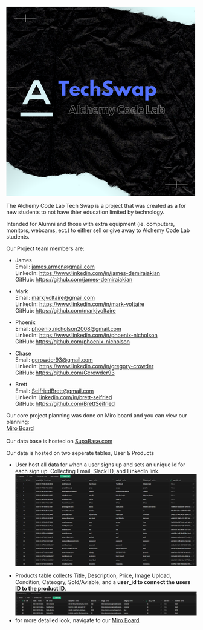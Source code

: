 ![Techswap2](/Techswap2.png)

The Alchemy Code Lab Tech Swap is a project that was created as a for new students to not have thier education limited by technology.

Intended for Alumni and those with extra equipment (ie. computers, monitors, webcams, ect.) to either sell or give away to Alchemy Code Lab students.

Our Project team members are:

- James
  <br>
  Email: <a href = "mailto: james.armen@gmail.com">james.armen@gmail.com</a>
  <br>
  LinkedIn: <a href = "https://www.linkedin.com/in/james-demiraiakian/">https://www.linkedin.com/in/james-demiraiakian</a>
  <br>
  GitHub: <a href = "https://github.com/james-demiraiakian">https://github.com/james-demiraiakian</a>

* Mark
  <br>
  Email: <a href = "mailto: markjvoltaire@gmail.com">markjvoltaire@gmail.com</a>
  <br>
  LinkedIn: <a href = "https://www.linkedin.com/in/mark-voltaire-4907091bb/">https://www.linkedin.com/in/mark-voltaire</a>
  <br>
  GitHub: <a href = "https://github.com/markjvoltaire">https://github.com/markjvoltaire</a>

* Phoenix
  <br>
  Email: <a href = "mailto: phoenix.nicholson2008@gmail.com">phoenix.nicholson2008@gmail.com</a>
  <br>
  LinkedIn: <a href = "https://www.linkedin.com/in/phoenix-nicholson/">https://www.linkedin.com/in/phoenix-nicholson</a>
  <br>
  GitHub: <a href = "https://github.com/phoenix-nicholson">https://github.com/phoenix-nicholson</a>

* Chase
  <br>
  Email: <a href = "mailto: gcrowder93@gmail.com">gcrowder93@gmail.com</a>
  <br>
  LinkedIn: <a href = "https://www.linkedin.com/in/gregory-crowder/">https://www.linkedin.com/in/gregory-crowder</a>
  <br>
  GitHub: <a href = "https://github.com/Gcrowder93">https://github.com/Gcrowder93</a>

* Brett
  <br>
  Email: <a href = "mailto: seifriedbrett@gmail.com">SeifriedBrett@gmail.com</a>
  <br>
  LinkedIn: <a href = "https://www.linkedin.com/in/brett-seifried/">linkedin.com/in/brett-seifried</a>
  <br>
  GitHub: <a href = "https://github.com/BrettSeifried">https://github.com/BrettSeifried</a>
  <br>

Our core project planning was done on Miro board and you can view our planning:
<br>
<a href="https://miro.com/app/board/uXjVOVz100E=/?invite_link_id=488416118707"> Miro Board </a>
<br>
<br>
Our data base is hosted on <a href="https://supabase.com/">SupaBase.com</a>

Our data is hosted on two seperate tables, User & Products
<br>

- User host all data for when a user signs up and sets an unique Id for each sign up. Collecting Email, Slack ID, and LinkedIn link.
  ![Techswap2](/table2.png)

* Products table collects Title, Description, Price, Image Upload, Condition, Cateogry, Sold/Aviable, and a **user_id to connect the users ID to the product ID**.
  ![Techswap2](/table1.png)
* for more detailed look, navigate to our <a href="https://miro.com/app/board/uXjVOVz100E=/?invite_link_id=488416118707"> Miro Board </a>
  <br>
